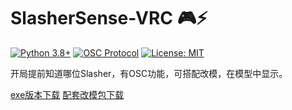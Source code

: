 # SlasherSense-VRC 🎮⚡

[![Python 3.8+](https://img.shields.io/badge/python-3.8+-blue.svg)](https://www.python.org/)
[![OSC Protocol](https://img.shields.io/badge/OSC-1.1-brightgreen)](https://opensoundcontrol.stanford.edu/)
[![License: MIT](https://img.shields.io/badge/License-MIT-yellow.svg)](https://opensource.org/licenses/MIT)

开局提前知道哪位Slasher，有OSC功能，可搭配改模，在模型中显示。

[exe版本下载](https://github.com/arcxingye/SlasherSense-VRC/releases/download/exe/SlasherSense.exe)
[配套改模包下载](https://github.com/arcxingye/SlasherSense-VRC/releases/download/exe/SlasherSense.unitypackage)

